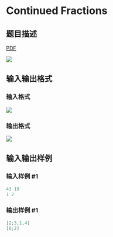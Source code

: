 # Continued Fractions

## 题目描述

[problemUrl]: https://uva.onlinejudge.org/index.php?option=com_onlinejudge&Itemid=8&category=10&page=show_problem&problem=775

[PDF](https://uva.onlinejudge.org/external/8/p834.pdf)

![](https://cdn.luogu.com.cn/upload/vjudge_pic/UVA834/eda13945311235b15e24d20233fdc14b33d68e8f.png)

## 输入输出格式

### 输入格式

![](https://cdn.luogu.com.cn/upload/vjudge_pic/UVA834/29138a6b113a3e4d9eeeb4aecd16548d34902a89.png)

### 输出格式

![](https://cdn.luogu.com.cn/upload/vjudge_pic/UVA834/3875b660a097cb5858be29638069befc0b39da13.png)

## 输入输出样例

### 输入样例 #1

```cpp
43 19
1 2
```


### 输出样例 #1

```cpp
[2;3,1,4]
[0;2]
```


